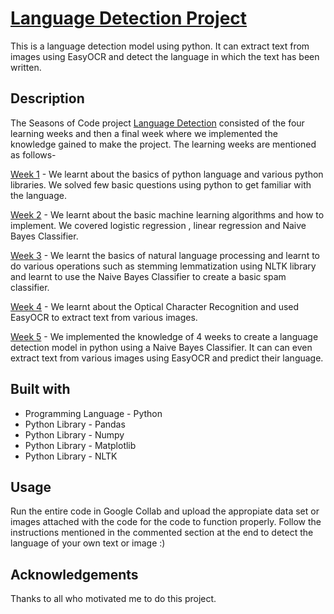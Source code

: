 # [Language Detection Project](https://github.com/Tanisha2626/Language-Detection-SoC-/tree/main/Language%20Detection%20Project)

This is a language detection model using python. It can extract text from images using EasyOCR and detect the language in which the text has been written. 

## Description

The Seasons of Code project [Language Detection](https://github.com/Tanisha2626/Language-Detection-SoC-/tree/main/Language%20Detection%20Project) consisted of the four learning weeks and then a final week where we implemented the knowledge gained to make the project. The learning weeks are mentioned as follows-

[Week 1](https://github.com/Tanisha2626/Language-Detection-SoC-/tree/main/Week%201%20-%20Python%20Practice) - We learnt about the basics of python language and various python libraries. We solved few basic questions using python to get familiar with the language.

[Week 2](https://github.com/Tanisha2626/Language-Detection-SoC-/tree/main/Week%202%20-%20Machine%20Learning%20Algorithms) - We learnt about the basic machine learning algorithms and how to implement. We covered logistic regression , linear regression and Naive Bayes Classifier. 

[Week 3](https://github.com/Tanisha2626/Language-Detection-SoC-/tree/main/Week%203%20-%20Natural%20Language%20Processing) - We learnt the basics of natural language processing and learnt to do various operations such as stemming lemmatization using NLTK library and learnt to use the Naive Bayes Classifier to create a basic spam classifier. 

[Week 4](https://github.com/Tanisha2626/Language-Detection-SoC-/tree/main/Week%204%20-%20EasyOCR) - We learnt about the Optical Character Recognition and used EasyOCR to extract text from various images. 

[Week 5](https://github.com/Tanisha2626/Language-Detection-SoC-/tree/main/Language%20Detection%20Project) - We implemented the knowledge of 4 weeks to create a language detection model in python using a Naive Bayes Classifier. It can can even extract text from various images using EasyOCR and predict their language. 


## Built with

- Programming Language - Python
- Python Library - Pandas
- Python Library - Numpy
- Python Library - Matplotlib
- Python Library - NLTK


## Usage

Run the entire code in Google Collab and upload the appropiate data set or images attached with the code for the code to function properly.
Follow the instructions mentioned in the commented section at the end to detect the language of your own text or image :)


## Acknowledgements

Thanks to all who motivated me to do this project.


